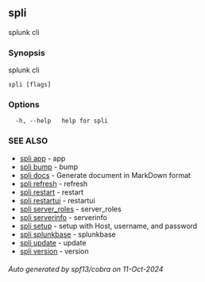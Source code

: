 ## spli

splunk cli

### Synopsis

splunk cli

```
spli [flags]
```

### Options

```
  -h, --help   help for spli
```

### SEE ALSO

* [spli app](spli_app.md)	 - app
* [spli bump](spli_bump.md)	 - bump
* [spli docs](spli_docs.md)	 - Generate document in MarkDown format
* [spli refresh](spli_refresh.md)	 - refresh
* [spli restart](spli_restart.md)	 - restart
* [spli restartui](spli_restartui.md)	 - restartui
* [spli server_roles](spli_server_roles.md)	 - server_roles
* [spli serverinfo](spli_serverinfo.md)	 - serverinfo
* [spli setup](spli_setup.md)	 - setup with Host, username, and password
* [spli splunkbase](spli_splunkbase.md)	 - splunkbase
* [spli update](spli_update.md)	 - update
* [spli version](spli_version.md)	 - version

###### Auto generated by spf13/cobra on 11-Oct-2024
